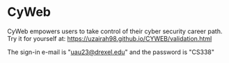 # CyWeb
CyWeb empowers users to take control of their cyber security career path. Try it for yourself at: https://uzairah98.github.io/CYWEB/validation.html

The sign-in e-mail is "uau23@drexel.edu" and the password is "CS338"

